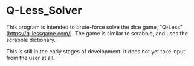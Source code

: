 # Q-Less_Solver
This program is intended to brute-force solve the dice game, "Q-Less" (https://q-lessgame.com/). The game is similar to scrabble, and uses the scrabble dictionary.

This is still in the early stages of development. It does not yet take input from the user at all. 
